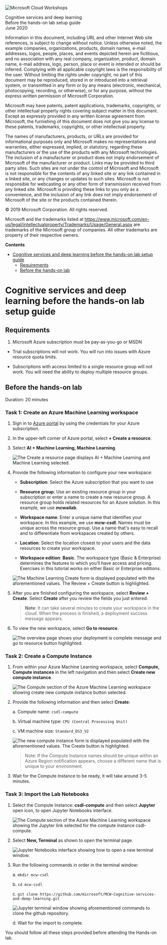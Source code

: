 ![Microsoft Cloud Workshops](https://github.com/Microsoft/MCW-Template-Cloud-Workshop/raw/master/Media/ms-cloud-workshop.png 'Microsoft Cloud Workshops')

<div class="MCWHeader1">
Cognitive services and deep learning
</div>

<div class="MCWHeader2">
Before the hands-on lab setup guide
</div>

<div class="MCWHeader3">
June 2020
</div>

Information in this document, including URL and other Internet Web site references, is subject to change without notice. Unless otherwise noted, the example companies, organizations, products, domain names, e-mail addresses, logos, people, places, and events depicted herein are fictitious, and no association with any real company, organization, product, domain name, e-mail address, logo, person, place or event is intended or should be inferred. Complying with all applicable copyright laws is the responsibility of the user. Without limiting the rights under copyright, no part of this document may be reproduced, stored in or introduced into a retrieval system, or transmitted in any form or by any means (electronic, mechanical, photocopying, recording, or otherwise), or for any purpose, without the express written permission of Microsoft Corporation.

Microsoft may have patents, patent applications, trademarks, copyrights, or other intellectual property rights covering subject matter in this document. Except as expressly provided in any written license agreement from Microsoft, the furnishing of this document does not give you any license to these patents, trademarks, copyrights, or other intellectual property.

The names of manufacturers, products, or URLs are provided for informational purposes only and Microsoft makes no representations and warranties, either expressed, implied, or statutory, regarding these manufacturers or the use of the products with any Microsoft technologies. The inclusion of a manufacturer or product does not imply endorsement of Microsoft of the manufacturer or product. Links may be provided to third party sites. Such sites are not under the control of Microsoft and Microsoft is not responsible for the contents of any linked site or any link contained in a linked site, or any changes or updates to such sites. Microsoft is not responsible for webcasting or any other form of transmission received from any linked site. Microsoft is providing these links to you only as a convenience, and the inclusion of any link does not imply endorsement of Microsoft of the site or the products contained therein.

© 2019 Microsoft Corporation. All rights reserved.

Microsoft and the trademarks listed at <https://www.microsoft.com/en-us/legal/intellectualproperty/Trademarks/Usage/General.aspx> are trademarks of the Microsoft group of companies. All other trademarks are property of their respective owners.

**Contents**

<!-- TOC -->

- [Cognitive services and deep learning before the hands-on lab setup guide](#cognitive-services-and-deep-learning-before-the-hands-on-lab-setup-guide)
  - [Requirements](#requirements)
  - [Before the hands-on lab](#before-the-hands-on-lab)

<!-- /TOC -->

# Cognitive services and deep learning before the hands-on lab setup guide

## Requirements

1. Microsoft Azure subscription must be pay-as-you-go or MSDN

 - Trial subscriptions will not work. You will run into issues with Azure resource quota limits.

 - Subscriptions with access limited to a single resource group will not work. You will need the ability to deploy multiple resource groups.

## Before the hands-on lab

Duration: 20 minutes

### Task 1: Create an Azure Machine Learning workspace

1. Sign in to [Azure portal](https://portal.azure.com) by using the credentials for your Azure subscription.

2. In the upper-left corner of Azure portal, select **+ Create a resource**.

3. Select **AI + Machine Learning, Machine Learning**.

      ![The Create a resource page displays AI + Machine Learning and Machine Learning selected.](images/01.png 'Open Create Azure Machine Learning Workspace')

4. Provide the following information to configure your new workspace:

   - **Subscription**: Select the Azure subscription that you want to use

   - **Resource group**: Use an existing resource group in your subscription or enter a name to create a new resource group. A resource group holds related resources for an Azure solution. In this example, we use **mcwailab**.
  
   - **Workspace name**: Enter a unique name that identifies your workspace. In this example, we use **mcw-csdl**. Names must be unique across the resource group. Use a name that's easy to recall and to differentiate from workspaces created by others.

   - **Location**: Select the location closest to your users and the data resources to create your workspace.

   - **Workspace edition**: **Basic**. The workspace type (Basic & Enterprise) determines the features to which you’ll have access and pricing. Exercises in this tutorial works on either Basic or Enterprise editions.

   ![The Machine Learning Create form is displayed populated with the aforementioned values. The Review + Create button is highlighted.](images/02.png 'Create Azure Machine Learning Workspace page')

5. After you are finished configuring the workspace, select **Review + Create**. Select **Create** after you review the fields you just entered.

    > **Note**: It can take several minutes to create your workspace in the cloud. When the process is finished, a deployment success message appears.

6. To view the new workspace, select **Go to resource**.

   ![The overview page shows your deployment is complete message and go to resource button highlighted.](images/03.png 'Go to Azure Machine Learning workspace')

### Task 2: Create a Compute Instance

1. From within your Azure Machine Learning workspace, select **Compute, Compute instances** in the left navigation and then select **Create new compute instance**.

   ![The Compute section of the Azure Machine Learning workspace showing create new compute instance button selected.](images/04.png 'Create New Compute Instance')

2. Provide the following information and then select **Create**:

    a. Compute name: `csdl-compute`

    b. Virtual machine type: `CPU (Central Processing Unit)`

    c. VM machine size: `Standard_DS3_V2`

   ![The new compute instance form is displayed populated with the aforementioned values. The Create button is highlighted.](images/05.png 'Create New Compute Instance')

   > Note: If the Compute Instance names should be unique within an Azure Region notification appears, choose a different name that is unique to your environment.
  
3. Wait for the Compute Instance to be ready, it will take around 3-5 minutes.

### Task 3: Import the Lab Notebooks

1. Select the Compute Instance: **csdl-compute** and then select **Jupyter** open icon, to open Jupyter Notebooks interface.

   ![The Compute section of the Azure Machine Learning workspace showing the Jupyter link selected for the compute instance csdl-compute.](images/06.png 'Open Jupyter Notebooks')

2. Select **New, Terminal** as shown to open the terminal page.

   ![Jupyter Notebooks interface showing how to open a new terminal window.](images/07.png 'Open Terminal Window')
  
3. Run the following commands in order in the terminal window:

   a. `mkdir mcw-csdl`

   b. `cd mcw-csdl`

   c. `git clone https://github.com/microsoft/MCW-Cognitive-services-and-deep-learning.git`

      ![Jupyter terminal window showing aforementioned commands to clone the github repository.](images/08.png 'Import Repository')

   d. Wait for the import to complete.

You should follow all these steps provided before attending the Hands-on lab.
